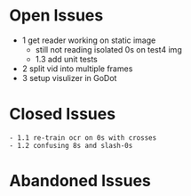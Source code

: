 # Open Issues
- 1 get reader working on static image
    - still not reading isolated 0s on test4 img
    - 1.3 add unit tests
- 2 split vid into multiple frames
- 3 setup visulizer in GoDot

# Closed Issues
    - 1.1 re-train ocr on 0s with crosses
    - 1.2 confusing 8s and slash-0s

# Abandoned Issues